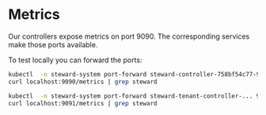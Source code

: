 
# Metrics

Our controllers expose metrics on port 9090. The corresponding services make those ports available.

To test locally you can forward the ports:

```sh
kubectl  -n steward-system port-forward steward-controller-758bf54c77-9qcxb 9090:9090 &
curl localhost:9090/metrics | grep steward
```

```sh
kubectl  -n steward-system port-forward steward-tenant-controller-... 9091:9090 &
curl localhost:9091/metrics | grep steward
```
 
